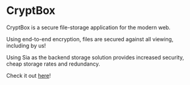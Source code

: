 # CryptBox

CryptBox is a secure file-storage application for the modern web.

Using end-to-end encryption, files are secured against all viewing, including by us!

Using Sia as the backend storage solution provides increased security, cheap storage rates and redundancy.

Check it out [here](https://cryptbox.kgugeler.ca/)!
